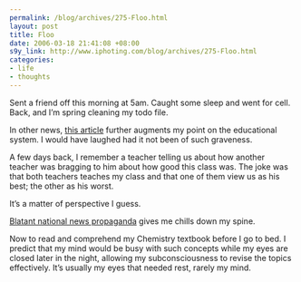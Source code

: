 ```yaml
--- 
permalink: /blog/archives/275-Floo.html
layout: post
title: Floo
date: 2006-03-18 21:41:08 +08:00
s9y_link: http://www.iphoting.com/blog/archives/275-Floo.html
categories: 
- life
- thoughts
---
```

<p class="whiteline"><p>Sent a friend off this morning at 5am. Caught some sleep and went for cell. Back, and I&#8217;m spring cleaning my todo file.</p>
</p><p class="whiteline"><p>In other news, <a onclick="_gaq.push(['_trackPageview', '/extlink/happycitizen.blogspot.com/2006/03/barrier-barrier-killer-barrier.html']);"  href="http://happycitizen.blogspot.com/2006/03/barrier-barrier-killer-barrier.html">this article</a> further augments my point on the educational system. I would have laughed had it not been of such graveness.</p>
</p><p class="whiteline"><p>A few days back, I remember a teacher telling us about how another teacher was bragging to him about how good this class was. The joke was that both teachers teaches my class and that one of them view us as his best; the other as his worst.</p>
</p><p class="whiteline"><p>It&#8217;s a matter of perspective I guess.</p>
</p><p class="whiteline"><p><a onclick="_gaq.push(['_trackPageview', '/extlink/commentarysingapore.blogspot.com/2006/03/sigh-reading-this-forum-letter-gives.html']);"  href="http://commentarysingapore.blogspot.com/2006/03/sigh-reading-this-forum-letter-gives.html">Blatant national news propaganda</a> gives me chills down my spine.</p>
</p><p class="break"><p>Now to read and comprehend my Chemistry textbook before I go to bed. I predict that my mind would be busy with such concepts while my eyes are closed later in the night, allowing my subconsciousness to revise the topics effectively. It&#8217;s usually my eyes that needed rest, rarely my mind.</p></p>
